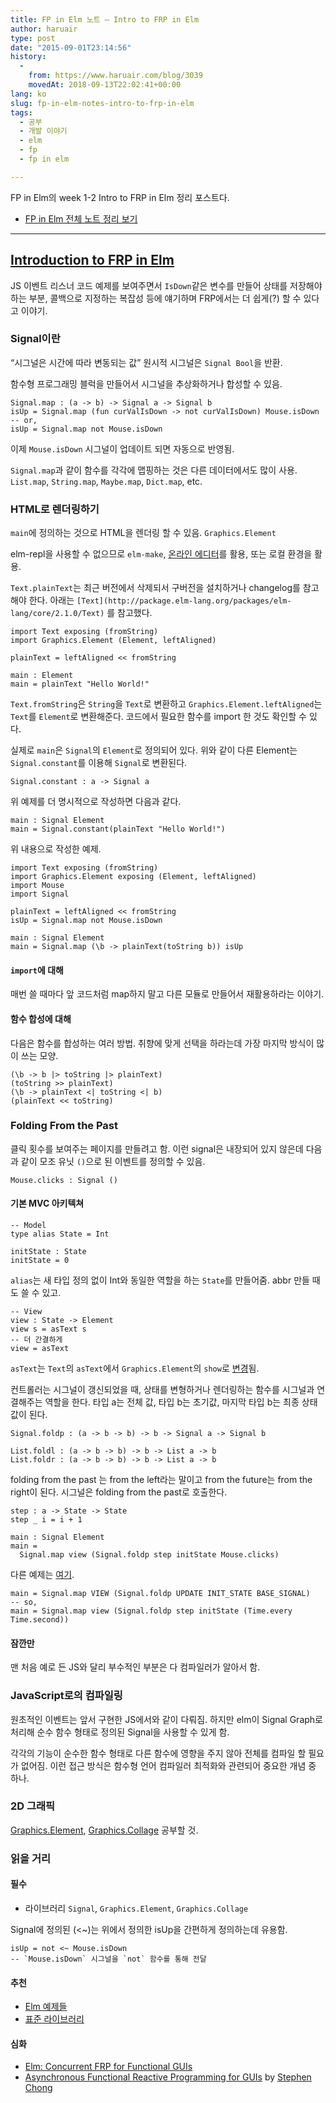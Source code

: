 ```yaml
---
title: FP in Elm 노트 – Intro to FRP in Elm
author: haruair
type: post
date: "2015-09-01T23:14:56"
history:
  - 
    from: https://www.haruair.com/blog/3039
    movedAt: 2018-09-13T22:02:41+00:00
lang: ko
slug: fp-in-elm-notes-intro-to-frp-in-elm
tags:
  - 공부
  - 개발 이야기
  - elm
  - fp
  - fp in elm

---
```

FP in Elm의 week 1-2 Intro to FRP in Elm 정리 포스트다.

  * [FP in Elm 전체 노트 정리 보기][1]

* * *

## [Introduction to FRP in Elm][2]

JS 이벤트 리스너 코드 예제를 보여주면서 `IsDown`같은 변수를 만들어 상태를 저장해야 하는 부분, 콜백으로 지정하는 복잡성 등에 얘기하며 FRP에서는 더 쉽게(?) 할 수 있다고 이야기.

### Signal이란

&#8220;시그널은 시간에 따라 변동되는 값&#8221; 원시적 시그널은 `Signal Bool`을 반환.

함수형 프로그래밍 블럭을 만들어서 시그널을 추상화하거나 합성할 수 있음.

    Signal.map : (a -> b) -> Signal a -> Signal b
    isUp = Signal.map (fun curValIsDown -> not curValIsDown) Mouse.isDown
    -- or,
    isUp = Signal.map not Mouse.isDown
    

이제 `Mouse.isDown` 시그널이 업데이트 되면 자동으로 반영됨.

`Signal.map`과 같이 함수를 각각에 맵핑하는 것은 다른 데이터에서도 많이 사용. `List.map`, `String.map`, `Maybe.map`, `Dict.map`, etc.

### HTML로 렌더링하기

`main`에 정의하는 것으로 HTML을 렌더링 할 수 있음. `Graphics.Element`

elm-repl을 사용할 수 없으므로 `elm-make`, [온라인 에디터][3]를 활용, 또는 로컬 환경을 활용.

`Text.plainText`는 최근 버전에서 삭제되서 구버전을 설치하거나 changelog를 참고해야 한다. 아래는 `[Text](http://package.elm-lang.org/packages/elm-lang/core/2.1.0/Text)` 를 참고했다.

    import Text exposing (fromString)
    import Graphics.Element (Element, leftAligned)
    
    plainText = leftAligned << fromString
    
    main : Element
    main = plainText "Hello World!"
    

`Text.fromString`은 `String`을 `Text`로 변환하고 `Graphics.Element.leftAligned`는 `Text`를 `Element`로 변환해준다. 코드에서 필요한 함수를 import 한 것도 확인할 수 있다.

실제로 `main`은 `Signal`의 `Element`로 정의되어 있다. 위와 같이 다른 Element는 `Signal.constant`를 이용해 `Signal`로 변환된다.

    Signal.constant : a -> Signal a
    

위 예제를 더 명시적으로 작성하면 다음과 같다.

    main : Signal Element
    main = Signal.constant(plainText "Hello World!")
    

위 내용으로 작성한 예제.

    import Text exposing (fromString)
    import Graphics.Element exposing (Element, leftAligned)
    import Mouse
    import Signal
    
    plainText = leftAligned << fromString
    isUp = Signal.map not Mouse.isDown
    
    main : Signal Element
    main = Signal.map (\b -> plainText(toString b)) isUp
    

#### `import`에 대해

매번 쓸 때마다 앞 코드처럼 map하지 말고 다른 모듈로 만들어서 재활용하라는 이야기.

#### 함수 합성에 대해

다음은 함수를 합성하는 여러 방법. 취향에 맞게 선택을 하라는데 가장 마지막 방식이 많이 쓰는 모양.

    (\b -> b |> toString |> plainText)
    (toString >> plainText)
    (\b -> plainText <| toString <| b)
    (plainText << toString)
    

### Folding From the Past

클릭 횟수를 보여주는 페이지를 만들려고 함. 이런 signal은 내장되어 있지 않은데 다음과 같이 모조 유닛 `()`으로 된 이벤트를 정의할 수 있음.

    Mouse.clicks : Signal ()
    

#### 기본 MVC 아키텍쳐

    -- Model
    type alias State = Int
    
    initState : State
    initState = 0
    

`alias`는 새 타입 정의 없이 Int와 동일한 역할을 하는 `State`를 만들어줌. abbr 만들 때도 쓸 수 있고.

    -- View
    view : State -> Element
    view s = asText s
    -- 더 간결하게
    view = asText
    

`asText`는 `Text`의 `asText`에서 `Graphics.Element`의 `show`로 [변경][4]됨.

컨트롤러는 시그널이 갱신되었을 때, 상태를 변형하거나 렌더링하는 함수를 시그널과 연결해주는 역할을 한다. 타입 a는 전체 값, 타입 b는 초기값, 마지막 타입 b는 최종 상태값이 된다.

    Signal.foldp : (a -> b -> b) -> b -> Signal a -> Signal b
    
    List.foldl : (a -> b -> b) -> b -> List a -> b
    List.foldr : (a -> b -> b) -> b -> List a -> b
    

folding from the past 는 from the left라는 말이고 from the future는 from the right이 된다. 시그널은 folding from the past로 호출한다.

    step : a -> State -> State
    step _ i = i + 1
    
    main : Signal Element
    main =
      Signal.map view (Signal.foldp step initState Mouse.clicks)
    

다른 예제는 [여기][5].

    main = Signal.map VIEW (Signal.foldp UPDATE INIT_STATE BASE_SIGNAL)
    -- so,
    main = Signal.map view (Signal.foldp step initState (Time.every Time.second))
    

#### 잠깐만

맨 처음 예로 든 JS와 달리 부수적인 부분은 다 컴파일러가 알아서 함.

### JavaScript로의 컴파일링

원초적인 이벤트는 앞서 구현한 JS에서와 같이 다뤄짐. 하지만 elm이 Signal Graph로 처리해 순수 함수 형태로 정의된 Signal을 사용할 수 있게 함.

각각의 기능이 순수한 함수 형태로 다른 함수에 영향을 주지 않아 전체를 컴파일 할 필요가 없어짐. 이런 접근 방식은 함수형 언어 컴파일러 최적화와 관련되어 중요한 개념 중 하나.

### 2D 그래픽

[Graphics.Element][6], [Graphics.Collage][7] 공부할 것.

### 읽을 거리

#### 필수

  * 라이브러리 `Signal`, `Graphics.Element`, `Graphics.Collage`

Signal에 정의된 (<~)는 위에서 정의한 isUp을 간편하게 정의하는데 유용함.

    isUp = not <~ Mouse.isDown
    -- `Mouse.isDown` 시그널을 `not` 함수를 통해 전달
    

#### 추천

  * [Elm 예제들][8]
  * [표준 라이브러리][9]

#### 심화

  * [Elm: Concurrent FRP for Functional GUIs][10]
  * [Asynchronous Functional Reactive Programming for GUIs][11] by [Stephen Chong][12]

 [1]: http://haruair.com/frp-in-elm
 [2]: https://www.classes.cs.uchicago.edu/current/22300-1/lectures/IntroFRP.html
 [3]: http://elm-lang.org/try
 [4]: https://github.com/elm-lang/core/blob/master/changelog.md#015
 [5]: https://www.classes.cs.uchicago.edu/current/22300-1/public-code/IntroFRP.elm
 [6]: http://package.elm-lang.org/packages/elm-lang/core/2.1.0/Graphics-Element
 [7]: http://package.elm-lang.org/packages/elm-lang/core/2.1.0/Graphics-Collage
 [8]: http://elm-lang.org/examples
 [9]: http://package.elm-lang.org/packages/elm-lang/core/2.1.0
 [10]: http://elm-lang.org/papers/concurrent-frp.pdf
 [11]: http://people.seas.harvard.edu/~chong/pubs/pldi13-elm.pdf
 [12]: http://people.seas.harvard.edu/~chong/